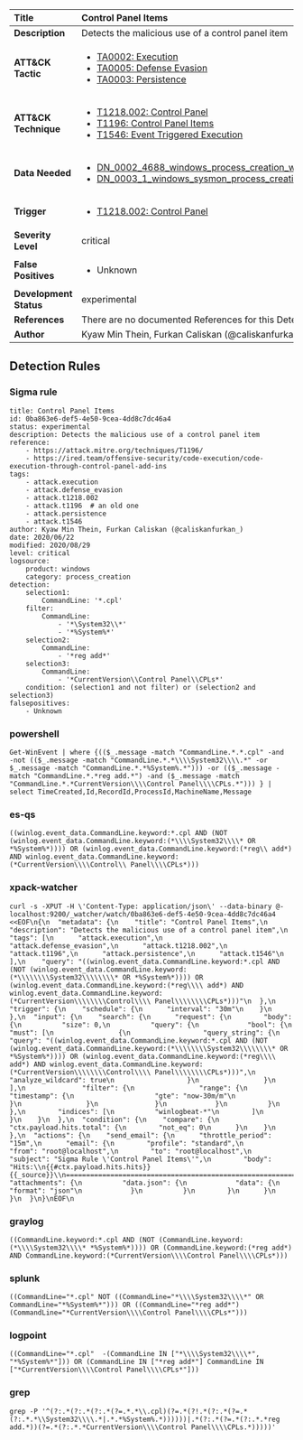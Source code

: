 | Title                    | Control Panel Items       |
|:-------------------------|:------------------|
| **Description**          | Detects the malicious use of a control panel item |
| **ATT&amp;CK Tactic**    |  <ul><li>[TA0002: Execution](https://attack.mitre.org/tactics/TA0002)</li><li>[TA0005: Defense Evasion](https://attack.mitre.org/tactics/TA0005)</li><li>[TA0003: Persistence](https://attack.mitre.org/tactics/TA0003)</li></ul>  |
| **ATT&amp;CK Technique** | <ul><li>[T1218.002: Control Panel](https://attack.mitre.org/techniques/T1218.002)</li><li>[T1196: Control Panel Items](https://attack.mitre.org/techniques/T1196)</li><li>[T1546: Event Triggered Execution](https://attack.mitre.org/techniques/T1546)</li></ul>  |
| **Data Needed**          | <ul><li>[DN_0002_4688_windows_process_creation_with_commandline](../Data_Needed/DN_0002_4688_windows_process_creation_with_commandline.md)</li><li>[DN_0003_1_windows_sysmon_process_creation](../Data_Needed/DN_0003_1_windows_sysmon_process_creation.md)</li></ul>  |
| **Trigger**              | <ul><li>[T1218.002: Control Panel](../Triggers/T1218.002.md)</li></ul>  |
| **Severity Level**       | critical |
| **False Positives**      | <ul><li>Unknown</li></ul>  |
| **Development Status**   | experimental |
| **References**           |  There are no documented References for this Detection Rule yet  |
| **Author**               | Kyaw Min Thein, Furkan Caliskan (@caliskanfurkan_) |


## Detection Rules

### Sigma rule

```
title: Control Panel Items
id: 0ba863e6-def5-4e50-9cea-4dd8c7dc46a4
status: experimental
description: Detects the malicious use of a control panel item
reference:
    - https://attack.mitre.org/techniques/T1196/
    - https://ired.team/offensive-security/code-execution/code-execution-through-control-panel-add-ins
tags:
    - attack.execution
    - attack.defense_evasion
    - attack.t1218.002
    - attack.t1196  # an old one
    - attack.persistence
    - attack.t1546
author: Kyaw Min Thein, Furkan Caliskan (@caliskanfurkan_)
date: 2020/06/22
modified: 2020/08/29
level: critical
logsource:
    product: windows
    category: process_creation
detection:
    selection1:
        CommandLine: '*.cpl'
    filter:
        CommandLine:
            - '*\System32\\*'
            - '*%System%*'
    selection2:
        CommandLine:
            - '*reg add*'
    selection3:
        CommandLine:
            - '*CurrentVersion\\Control Panel\\CPLs*'
    condition: (selection1 and not filter) or (selection2 and selection3)
falsepositives:
    - Unknown

```





### powershell
    
```
Get-WinEvent | where {(($_.message -match "CommandLine.*.*.cpl" -and  -not (($_.message -match "CommandLine.*.*\\\\System32\\\\.*" -or $_.message -match "CommandLine.*.*%System%.*"))) -or (($_.message -match "CommandLine.*.*reg add.*") -and ($_.message -match "CommandLine.*.*CurrentVersion\\\\Control Panel\\\\CPLs.*"))) } | select TimeCreated,Id,RecordId,ProcessId,MachineName,Message
```


### es-qs
    
```
((winlog.event_data.CommandLine.keyword:*.cpl AND (NOT (winlog.event_data.CommandLine.keyword:(*\\\\System32\\\\* OR *%System%*)))) OR (winlog.event_data.CommandLine.keyword:(*reg\\ add*) AND winlog.event_data.CommandLine.keyword:(*CurrentVersion\\\\Control\\ Panel\\\\CPLs*)))
```


### xpack-watcher
    
```
curl -s -XPUT -H \'Content-Type: application/json\' --data-binary @- localhost:9200/_watcher/watch/0ba863e6-def5-4e50-9cea-4dd8c7dc46a4 <<EOF\n{\n  "metadata": {\n    "title": "Control Panel Items",\n    "description": "Detects the malicious use of a control panel item",\n    "tags": [\n      "attack.execution",\n      "attack.defense_evasion",\n      "attack.t1218.002",\n      "attack.t1196",\n      "attack.persistence",\n      "attack.t1546"\n    ],\n    "query": "((winlog.event_data.CommandLine.keyword:*.cpl AND (NOT (winlog.event_data.CommandLine.keyword:(*\\\\\\\\System32\\\\\\\\* OR *%System%*)))) OR (winlog.event_data.CommandLine.keyword:(*reg\\\\ add*) AND winlog.event_data.CommandLine.keyword:(*CurrentVersion\\\\\\\\Control\\\\ Panel\\\\\\\\CPLs*)))"\n  },\n  "trigger": {\n    "schedule": {\n      "interval": "30m"\n    }\n  },\n  "input": {\n    "search": {\n      "request": {\n        "body": {\n          "size": 0,\n          "query": {\n            "bool": {\n              "must": [\n                {\n                  "query_string": {\n                    "query": "((winlog.event_data.CommandLine.keyword:*.cpl AND (NOT (winlog.event_data.CommandLine.keyword:(*\\\\\\\\System32\\\\\\\\* OR *%System%*)))) OR (winlog.event_data.CommandLine.keyword:(*reg\\\\ add*) AND winlog.event_data.CommandLine.keyword:(*CurrentVersion\\\\\\\\Control\\\\ Panel\\\\\\\\CPLs*)))",\n                    "analyze_wildcard": true\n                  }\n                }\n              ],\n              "filter": {\n                "range": {\n                  "timestamp": {\n                    "gte": "now-30m/m"\n                  }\n                }\n              }\n            }\n          }\n        },\n        "indices": [\n          "winlogbeat-*"\n        ]\n      }\n    }\n  },\n  "condition": {\n    "compare": {\n      "ctx.payload.hits.total": {\n        "not_eq": 0\n      }\n    }\n  },\n  "actions": {\n    "send_email": {\n      "throttle_period": "15m",\n      "email": {\n        "profile": "standard",\n        "from": "root@localhost",\n        "to": "root@localhost",\n        "subject": "Sigma Rule \'Control Panel Items\'",\n        "body": "Hits:\\n{{#ctx.payload.hits.hits}}{{_source}}\\n================================================================================\\n{{/ctx.payload.hits.hits}}",\n        "attachments": {\n          "data.json": {\n            "data": {\n              "format": "json"\n            }\n          }\n        }\n      }\n    }\n  }\n}\nEOF\n
```


### graylog
    
```
((CommandLine.keyword:*.cpl AND (NOT (CommandLine.keyword:(*\\\\System32\\\\* *%System%*)))) OR (CommandLine.keyword:(*reg add*) AND CommandLine.keyword:(*CurrentVersion\\\\Control Panel\\\\CPLs*)))
```


### splunk
    
```
((CommandLine="*.cpl" NOT ((CommandLine="*\\\\System32\\\\*" OR CommandLine="*%System%*"))) OR ((CommandLine="*reg add*") (CommandLine="*CurrentVersion\\\\Control Panel\\\\CPLs*")))
```


### logpoint
    
```
((CommandLine="*.cpl"  -(CommandLine IN ["*\\\\System32\\\\*", "*%System%*"])) OR (CommandLine IN ["*reg add*"] CommandLine IN ["*CurrentVersion\\\\Control Panel\\\\CPLs*"]))
```


### grep
    
```
grep -P '^(?:.*(?:.*(?:.*(?=.*.*\\.cpl)(?=.*(?!.*(?:.*(?=.*(?:.*.*\\System32\\\\.*|.*.*%System%.*))))))|.*(?:.*(?=.*(?:.*.*reg add.*))(?=.*(?:.*.*CurrentVersion\\\\Control Panel\\\\CPLs.*)))))'
```



